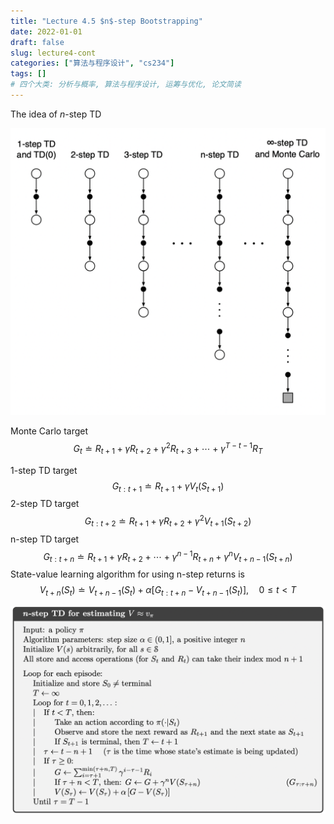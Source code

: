 ```yaml
---
title: "Lecture 4.5 $n$-step Bootstrapping"
date: 2022-01-01
draft: false
slug: lecture4-cont
categories: ["算法与程序设计", "cs234"]
tags: []
# 四个大类: 分析与概率, 算法与程序设计, 运筹与优化, 论文简读
---
```


The idea of $n$-step TD

<img src="../figures/lecture4.5/image-20220212161120843.png" alt="image-20220212161120843" style="zoom:67%;" />



Monte Carlo target
$$
G_{t} \doteq R_{t+1}+\gamma R_{t+2}+\gamma^{2} R_{t+3}+\cdots+\gamma^{T-t-1} R_{T}
$$


1-step TD target
$$
G_{t: t+1} \doteq R_{t+1}+\gamma V_{t}\left(S_{t+1}\right)
$$
2-step TD target
$$
G_{t: t+2} \doteq R_{t+1}+\gamma R_{t+2}+\gamma^{2} V_{t+1}\left(S_{t+2}\right)
$$
n-step TD target
$$
G_{t: t+n} \doteq R_{t+1}+\gamma R_{t+2}+\cdots+\gamma^{n-1} R_{t+n}+\gamma^{n} V_{t+n-1}\left(S_{t+n}\right)
$$
State-value learning algorithm for using n-step returns is
$$
V_{t+n}\left(S_{t}\right) \doteq V_{t+n-1}\left(S_{t}\right)+\alpha\left[G_{t: t+n}-V_{t+n-1}\left(S_{t}\right)\right], \quad 0 \leq t<T
$$


<img src="../figures/lecture4.5/image-20220212162104250.png" alt="image-20220212162104250" style="zoom:67%;" />

